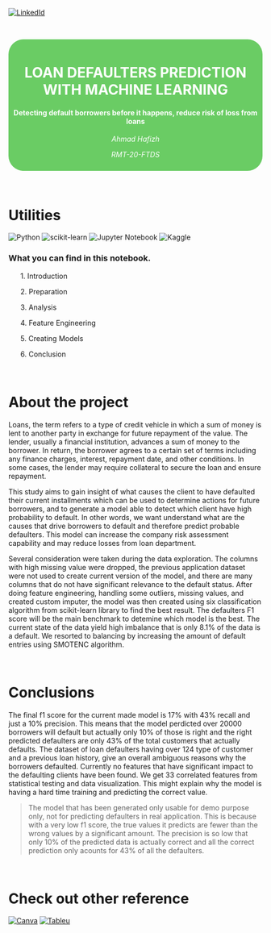 [![LinkedId][linkedin-shield]][linkedin-url]

 &nbsp;&nbsp;
 <div style="background: #6acc64; border-radius:30px; padding:10px"><h1 style="text-align: center; color:white; " class="list-group-item list-group-item-action active">LOAN DEFAULTERS PREDICTION WITH MACHINE LEARNING</h1>
 <h4 style="text-align: center; color:white; " class="list-group-item list-group-item-action active">Detecting default borrowers before it happens, reduce risk of loss from loans</h4>

 <p style="text-align: center; color:white; font-style: italic;">Ahmad Hafizh</p>
 <p style="text-align: center; color:white; font-style: italic;">RMT-20-FTDS</p>
</div>

&nbsp;&nbsp;&nbsp;
# Utilities
![Python](https://img.shields.io/badge/python-3670A0?style=for-the-badge&logo=python&logoColor=ffdd54)
![scikit-learn](https://img.shields.io/badge/scikit--learn-%23F7931E.svg?style=for-the-badge&logo=scikit-learn&logoColor=white)
![Jupyter Notebook](https://img.shields.io/badge/jupyter-%23FA0F00.svg?style=for-the-badge&logo=jupyter&logoColor=white)
![Kaggle](https://img.shields.io/badge/Kaggle-035a7d?style=for-the-badge&logo=kaggle&logoColor=white)

### What you can find in this notebook.
<ul style="list-style-type:none;">
</li>
<li><p class="list-group-item list-group-item-action" data-toggle="list" href="#1" role="tab"
        aria-controls="settings">1. Introduction</p>
</li>
<li><p class="list-group-item list-group-item-action" data-toggle="list" href="#2" role="tab"
        aria-controls="settings">2. Preparation</p>
</li>
<li><p class="list-group-item list-group-item-action" data-toggle="list" href="#3" role="tab"
        aria-controls="settings">3. Analysis</p>
</li>
<li><p class="list-group-item list-group-item-action" data-toggle="list" href="#4" role="tab"
        aria-controls="settings">4. Feature Engineering</p>
</li>
<li><p class="list-group-item list-group-item-action" data-toggle="list" href="#5" role="tab"
        aria-controls="settings">5. Creating Models</p>
</li>
<li><p class="list-group-item list-group-item-action" data-toggle="list" href="#6" role="tab"
        aria-controls="settings">6. Conclusion</p>
</li>
 </ul>

&nbsp;&nbsp;&nbsp;
# About the project
Loans, the term refers to a type of credit vehicle in which a sum of money is lent to another party in exchange for future repayment of the value. The lender, usually a financial institution, advances a sum of money to the borrower. In return, the borrower agrees to a certain set of terms including any finance charges, interest, repayment date, and other conditions. In some cases, the lender may require collateral to secure the loan and ensure repayment.

This study aims to gain insight of what causes the client to have defaulted their current installments which can be used to determine actions for future borrowers, and to generate a model able to detect which client have high probability to default. In other words, we want understand what are the causes that drive borrowers to default and therefore predict probable defaulters. This model can increase the company risk assessment capability and may reduce losses from loan department.

Several consideration were taken during the data exploration. The columns with high missing value were dropped, the previous application dataset were not used to create current version of the model, and there are many columns that do not have significant relevance to the default status. After doing feature engineering, handling some outliers, missing values, and created custom imputer, the model was then created using six classification algorithm from scikit-learn library to find the best result. The defaulters F1 score will be the main benchmark to detemine which model is the best. The current state of the data yield high imbalance that is only 8.1% of the data is a default. We resorted to balancing by increasing the amount of default entries using SMOTENC algorithm.

&nbsp;&nbsp;&nbsp;
# Conclusions
The final f1 score for the current made model is 17% with 43% recall and just a 10% precision. This means that the model perdicted over 20000 borrowers will default but actually only 10% of those is right and the right predicted defaulters are only 43% of the total customers that actually defaults. The dataset of loan defaulters having over 124 type of customer and a previous loan history, give an overall ambiguous reasons why the borrowers defaulted. Currently no features that have significant impact to the defaulting clients have been found. We get 33 correlated features from statistical testing and data visualization. This might explain why the model is having a hard time training and predicting the correct value.

> The model that has been generated only usable for demo purpose only, not for predicting defaulters in real application. This is because with a very low f1 score, the true values it predicts are fewer than the wrong values by a significant amount. The precision is so low that only 10% of the predicted data is actually correct and all the correct prediction only acounts for 43% of all the defaulters.


&nbsp;&nbsp;&nbsp;
# Check out other reference
[![Canva][canva-shield]][canva-url]
[![Tableu][tableu-shield]][tableu-url]




[linkedin-shield]: https://img.shields.io/badge/-LinkedIn-black.svg?style=for-the-badge&logo=linkedin&colorB=555
[linkedin-url]: https://www.linkedin.com/in/ahmad-hafizh-assegaf/
[canva-shield]: https://img.shields.io/badge/Canva-%2300C4CC.svg?style=for-the-badge&logo=Canva&logoColor=white
[canva-url]: https://www.canva.com/design/DAFrWn64tv8/DoejfThw0ovKkpO7wvuOpg/edit?utm_content=DAFrWn64tv8&utm_campaign=designshare&utm_medium=link2&utm_source=sharebutton

[tableu-shield]: https://img.shields.io/badge/Tableau-E97627?style=for-the-badge&logo=Tableau&logoColor=white
[tableu-url]: https://public.tableau.com/views/LoanDefaulters_16919738253650/DraftLoanDefaulters?:language=en-US&publish=yes&:display_count=n&:origin=viz_share_link
